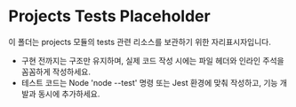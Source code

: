 # Projects Tests Placeholder

이 폴더는 projects 모듈의 tests 관련 리소스를 보관하기 위한 자리표시자입니다.
- 구현 전까지는 구조만 유지하며, 실제 코드 작성 시에는 파일 헤더와 인라인 주석을 꼼꼼하게 작성하세요.
- 테스트 코드는 Node 'node --test' 명령 또는 Jest 환경에 맞춰 작성하고, 기능 개발과 동시에 추가하세요.
